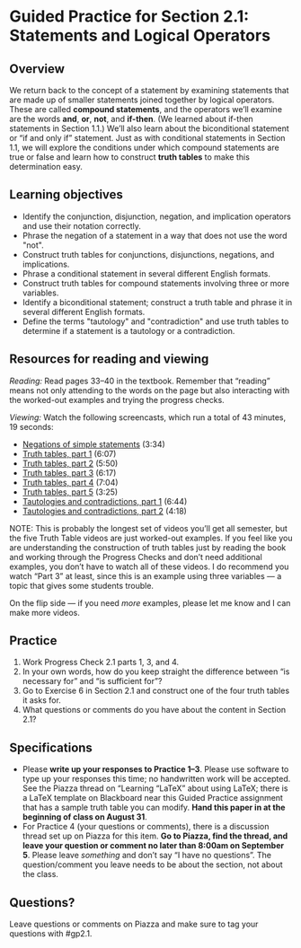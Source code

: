 # Guided Practice for Section 2.1: Statements and Logical Operators

## Overview 
We return back to the concept of a statement by examining statements that are made up of smaller statements joined together by logical operators. These are called **compound statements**, and the operators we’ll examine are the words **and**, **or**, **not**, and **if-then**. (We learned about if-then statements in Section 1.1.) We’ll also learn about the biconditional statement or “if and only if” statement. Just as with conditional statements in Section 1.1, we will explore the conditions under which compound statements are true or false and learn how to construct **truth tables** to make this determination easy. 

## Learning objectives
* Identify the conjunction, disjunction, negation, and implication operators and use their notation correctly.
* Phrase the negation of a statement in a way that does not use the word "not".
* Construct truth tables for conjunctions, disjunctions, negations, and implications.
* Phrase a conditional statement in several different English formats.
* Construct truth tables for compound statements involving three or more variables.
* Identify a biconditional statement; construct a truth table and phrase it in several different English formats.
* Define the terms "tautology" and "contradiction" and use truth tables to determine if a statement is a tautology or a contradiction.


## Resources for reading and viewing
*Reading:* Read pages 33–40 in the textbook. Remember that “reading” means not only attending to the words on the page but also interacting with the worked-out examples and trying the progress checks. 

*Viewing:* Watch the following screencasts, which run a total of 43 minutes, 19 seconds: 

* [Negations of simple statements](http://www.youtube.com/watch?v=PG6zHqt9PsI) (3:34)
* [Truth tables, part 1](http://www.youtube.com/watch?v=d2yksDk4h6s) (6:07)
* [Truth tables, part 2](http://www.youtube.com/watch?v=GKRryCRG4Tk)  (5:50)
* [Truth tables, part 3](http://www.youtube.com/watch?v=0j0DsAWbP7E) (6:17)
* [Truth tables, part 4](http://www.youtube.com/watch?v=_GD25pbPTFs) (7:04)
* [Truth tables, part 5](http://www.youtube.com/watch?v=bJzDrQGQEpM) (3:25)
* [Tautologies and contradictions, part 1](http://www.youtube.com/watch?v=w6_Yldevy5s) (6:44)
* [Tautologies and contradictions, part 2](http://www.youtube.com/watch?v=8nB1e64CzJM) (4:18)

NOTE: This is probably the longest set of videos you’ll get all semester, but the five Truth Table videos are just worked-out examples. If you feel like you are understanding the construction of truth tables just by reading the book and working through the Progress Checks and don’t need additional examples, you don’t have to watch all of these videos. I do recommend you watch “Part 3” at least, since this is an example using three variables — a topic that gives some students trouble. 

On the flip side — if you need *more* examples, please let me know and I can make more videos. 

## Practice 

1. Work Progress Check 2.1 parts 1, 3, and 4. 
2. In your own words, how do you keep straight the difference between “is necessary for” and “is sufficient for”? 
3. Go to Exercise 6 in Section 2.1 and construct one of the four truth tables it asks for.
4. What questions or comments do you have about the content in Section 2.1? 
 
## Specifications

* Please **write up your responses to Practice 1–3**. Please use software to type up your responses this time; no handwritten work will be accepted. See the Piazza thread on “Learning “LaTeX” about using LaTeX; there is a LaTeX template on Blackboard near this Guided Practice assignment that has a sample truth table you can modify. **Hand this paper in at the beginning of class on August 31**. 
* For Practice 4 (your questions or comments), there is a discussion thread set up on Piazza for this item. **Go to Piazza, find the thread, and leave your question or comment no later than 8:00am on September 5**. Please leave *something* and don’t say “I have no questions”. The question/comment you leave needs to be about the section, not about the class. 

## Questions?
Leave questions or comments on Piazza and make sure to tag your questions with #gp2.1. 